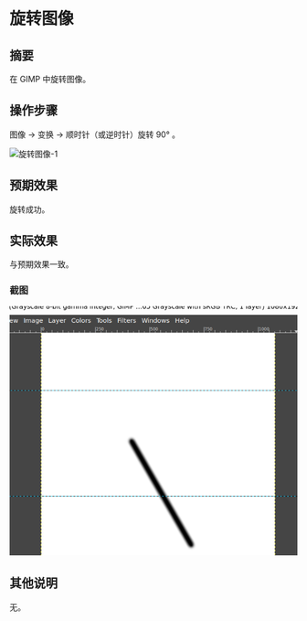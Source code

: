 # 旋转图像

## 摘要

在 GIMP 中旋转图像。

## 操作步骤

图像 -> 变换 -> 顺时针（或逆时针）旋转 90° 。

![旋转图像-1](./img/旋转图像-1.png)

## 预期效果

旋转成功。

## 实际效果

与预期效果一致。

### 截图

![旋转图像-2](./img/旋转图像-2.png)

## 其他说明

无。
